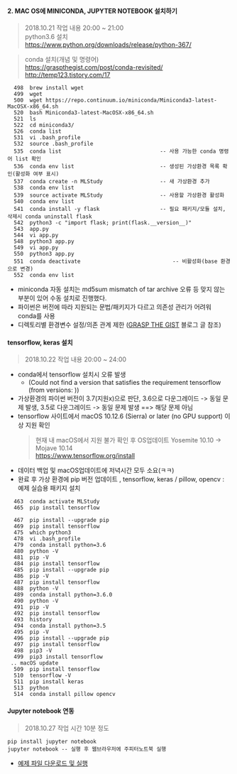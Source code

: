   
#### 2. MAC OS에 MINICONDA, JUPYTER NOTEBOOK 설치하기  
> 2018.10.21 작업 내용 20:00 ~ 21:00   
> python3.6 설치   
https://www.python.org/downloads/release/python-367/

> conda 설치(개념 및 명령어)   
https://graspthegist.com/post/conda-revisited/   
http://temp123.tistory.com/17   
```
  498  brew install wget
  499  wget
  500  wget https://repo.continuum.io/miniconda/Miniconda3-latest-MacOSX-x86_64.sh
  520  bash Miniconda3-latest-MacOSX-x86_64.sh 
  521  ls
  522  cd miniconda3/
  526  conda list
  531  vi .bash_profile
  532  source .bash_profile
  535  conda list				                -- 사용 가능한 conda 명령어 list 확인
  536  conda env list         					-- 생성된 가상환경 목록 확인(활성화 여부 표시)
  537  conda create -n MLStudy					-- 새 가상환경 추가
  538  conda env list		
  539  source activate MLStudy					-- 사용할 가상환경 활성화
  540  conda env list		
  541  conda install -y flask	  				-- 필요 패키지/모듈 설치, 삭제시 conda uninstall flask
  542  python3 -c "import flask; print(flask.__version__)"
  543  app.py
  544  vi app.py
  548  python3 app.py
  549  vi app.py
  550  python3 app.py
  551  conda deactivate					    		-- 비활성화(base 환경으로 변경)
  552  conda env list
```   
* miniconda 자동 설치는 md5sum mismatch of tar archive 오류 등 맞지 않는 부분이 있어 수동 설치로 진행했다.
* 파이썬은 버전에 따라 지원되는 문법/패키지가 다르고 의존성 관리가 어려워 conda를 사용
* 디렉토리별 환경변수 설정/의존 관계 제한 ([GRASP THE GIST](https://graspthegist.com/) 블로그 글 참조)

#### tensorflow, keras 설치 
> 2018.10.22 작업 내용 20:00 ~ 24:00   
- conda에서 tensorflow 설치시 오류 발생
  - (Could not find a version that satisfies the requirement tensorflow (from versions: ))
- 가상환경의 파이썬 버전이 3.7(지원x)으로 판단, 3.6으로 다운그레이드 -> 동일 문제 발생, 3.5로 다운그레이드 -> 동일 문제 발생 ==> 해당 문제 아님
- tensorflow 사이트에서 macOS 10.12.6 (Sierra) or later (no GPU support) 이상 지원 확인
  > 현재 내 macOS에서 지원 불가 확인 후 OS업데이트 Yosemite 10.10 -> Mojave 10.14   
  > https://www.tensorflow.org/install   
- 데이터 백업 및 macOS업데이트에 저녁시간 모두 소요(ㅋㅋ)
- 완료 후 가상 환경에 pip 버전 업데이트 , tensorflow, keras / pillow, opencv : 예제 실습용 패키지 설치

```
  463  conda activate MLStudy
  465  pip install tensorflow
 
  467  pip install --upgrade pip 
  469  pip install tensorflow
  475  which python3
  478  vi .bash_profile
  479  conda install python=3.6
  480  python -V
  481  pip -V
  484  pip install tensorflow
  485  pip install --upgrade pip
  486  pip -V
  487  pip install tensorflow
  488  python -V
  489  conda install python=3.6.0
  490  python -V
  491  pip -V
  492  pip install tensorflow
  493  history
  494  conda install python=3.5
  495  pip -V
  496  pip install --upgrade pip
  497  pip install tensorflow
  498  pip3 -V
  499  pip3 install tensorflow
 .. macOS update
  509  pip install tensorflow
  510  tensorflow -V
  511  pip install keras
  513  python
  514  conda install pillow opencv

```

#### Jupyter notebook 연동
> 2018.10.27 작업 시간 10분 정도  
~~~ 
pip install jupyter notebook
jupyter notebook -- 실행 후 웹브라우저에 주피터노트북 실행
~~~
- [예제 파일 다운로드 및 실행](https://colab.research.google.com/github/eunji12/deep-learning-with-python-notebooks/blob/master/)
